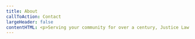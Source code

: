 ```yaml
---
title: About
callToAction: Contact
largeHeader: false
contentHTML: <p>Serving your community for over a century, Justice Law is committed to helping people through a number of services.</p><p>Our services range from conveyancing, mortgages to family law. Our clients range from large businesses to first home buyers.</p>
---
```

